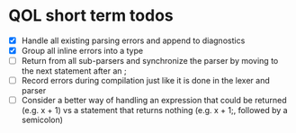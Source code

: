 # QOL short term todos
- [x] Handle all existing parsing errors and append to diagnostics
- [x] Group all inline errors into a type
- [ ] Return from all sub-parsers and synchronize the parser by moving to the next statement after an ;
- [ ] Record errors during compilation just like it is done in the lexer and parser
- [ ] Consider a better way of handling an expression that could be returned (e.g. x + 1)
    vs a statement that returns nothing (e.g. x + 1;, followed by a semicolon)
